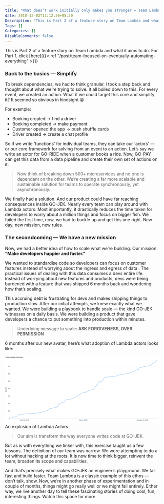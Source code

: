 ```yaml
---
title: "What does’t work initially only makes you stronger — Team Lambda"
date: 2018-12-03T13:12:56+05:30
Description: "This is Part 2 of a feature story on Team Lambda and what it aims to do. For Part 1, click here"
Tags: []
Categories: []
DisableComments: false
---
```

This is Part 2 of a feature story on Team Lambda and what it aims to do. For Part 1, click [here]({{< ref "/post/team-focused-on-eventually-automating-everything" >}})

### Back to the basics — Simplify

To break dependencies, we had to think granular. I took a step back and thought about what we’re trying to solve. It all boiled down to this: For every event, we created an action. What if we could target this core and simplify it? It seemed so obvious in hindsight 😝

For example:

* Booking created -> find a driver
* Booking completed -> make payment
* Customer opened the app -> push shuffle cards
* Driver created -> create a chat profile

So if we write ‘functions’ for individual teams, they can take our ‘actors’ — or our core framework for solving from an event to an action. Let’s say we write an actor for GO-RIDE when a customer books a ride. Now, GO-PAY can get this data from a data pipeline and create their own set of actions on it.

>Now think of breaking down 500+ microservices and no one is dependant on the other. We’re creating a far more scalable and sustainable solution for teams to operate synchronously, yet asynchronously.

We finally had a solution. And our product could have far reaching consequences inside GO-JEK. Nearly every team can play around with Lambda actors. Most importantly, it drastically reduces the time taken for developers to worry about a million things and focus on bigger fish. We failed the first time, now, we had to buckle up and get this one right. New day, new mission, new rules.

### The secondcoming — We have a new mission

Now, we had a better idea of how to scale what we’re building. Our mission: **“Make developers happier and faster.”**

We wanted to standardise code so developers can focus on customer features instead of worrying about the ingress and egress of data . The practical issues of dealing with this data consumes a devs entire life. Instead of worrying about new features and products, devs were being burdened with a feature that was shipped 6 months back and wondering how that’s scaling.

This accruing debt is frustrating for devs and makes shipping things to production slow. After our initial attempts, we knew exactly what we wanted. We were building a playbook to handle scale — the kind GO-JEK witnesses on a daily basis. We were building a product that gave developers a chance to put something into production within minutes.

>Underlying message to scale: **ASK FORGIVENESS, OVER PERMISSION**

6 months after our new avatar, here’s what adoption of Lambda actors looks like:

![lambda growth](/images/lambda-growth.png)
An explosion of Lambda Actors

>Our aim is transform the way everyone writes code at GO-JEK.

But as is with everything we tinker with, this exercise taught us a few lessons. The definition of our team was narrow. We were attempting to do a lot without hacking at the roots. It is now time to think bigger, reinvent the team, broaden its scope and capabilities.

And that’s precisely what makes GO-JEK an engineer’s playground. We fail fast and build faster. Team Lambda is a classic example of this ethos — don’t talk, show. Now, we’re in another phase of experimentation and in couple of months, things might go really well or we might fail entirely. Either way, we live another day to tell these fascinating stories of doing cool, fun, interesting things. Watch this space for more.
